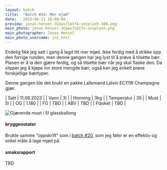 ```yaml
---
layout: batch
title:  "Batch #24: Mer mjød"
date:   2023-06-11 10:00:00
preview: jonas-hensel-3Cpws7ibtfo-unsplash-300.png
main_photo: jonas-hensel-3Cpws7ibtfo-unsplash.png
main_photographer: Jonas Hensel
main_photo_username: jns_hnsl
---
```


Endelig fikk jeg satt i gang å lagd litt mer mjød.
Ikke ferdig med å drikke opp den forrige runden, men denne gangen har jeg lyst til å prøve å tilsette bær.
Planen er å la den gjære ferdig, og så tilsette bær når jeg skal flaske den.
Da slipper jeg å kjøpe inn store mengde bær, også kan jeg enkelt prøve forskjellige bærtyper.

Denne gangen ble det brukt en pakke Lallemand Lalvin EC1118 Champagne gjær.

| Satt       | 11.06.2023 |
| Vann       | 3l         |
| Honning    | 3kg        |
| Temperatur | 35         |
| Must       | 5l         |
| OG         | 1.180      |
| FG         | TBD        |
| ABV        | TBD        |
| Flasket    | TBD        |

![Gjærende must i 5l glassballong](/assets/batch/mer-mjød.png)

#### bryggenotater

Brukte samme "oppskrift" som i [batch #20](20-mjød), som jeg føler er en effektiv og enkel måte å lage mjød på.

#### smaksrapport

TBD
